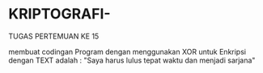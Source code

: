 # KRIPTOGRAFI-

TUGAS PERTEMUAN KE 15

membuat codingan Program dengan menggunakan XOR untuk Enkripsi
dengan TEXT  adalah : "Saya harus lulus tepat waktu dan menjadi sarjana"

